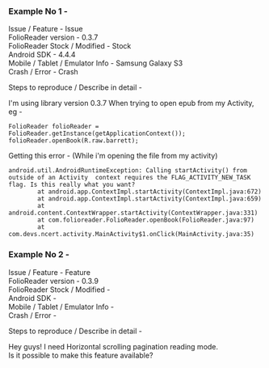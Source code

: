 ### Example No 1 -

Issue / Feature - Issue <br/>
FolioReader version - 0.3.7 <br/>
FolioReader Stock / Modified - Stock <br/> 
Android SDK - 4.4.4<br/>
Mobile / Tablet / Emulator Info - Samsung Galaxy S3<br/> 
Crash / Error - Crash<br/>

Steps to reproduce / Describe in detail - <br/>

I'm using library version 0.3.7
When trying to open epub from my Activity, eg -

```
FolioReader folioReader = FolioReader.getInstance(getApplicationContext());
folioReader.openBook(R.raw.barrett); 
```

Getting this error -
(While i'm opening the file from my activity)

```
android.util.AndroidRuntimeException: Calling startActivity() from outside of an Activity  context requires the FLAG_ACTIVITY_NEW_TASK flag. Is this really what you want?
        at android.app.ContextImpl.startActivity(ContextImpl.java:672)
        at android.app.ContextImpl.startActivity(ContextImpl.java:659)
        at android.content.ContextWrapper.startActivity(ContextWrapper.java:331)
        at com.folioreader.FolioReader.openBook(FolioReader.java:97)
        at com.devs.ncert.activity.MainActivity$1.onClick(MainActivity.java:35)
```

### Example No 2 -

Issue / Feature - Feature <br/>
FolioReader version - 0.3.9 <br/>
FolioReader Stock / Modified - <br/> 
Android SDK - <br/>
Mobile / Tablet / Emulator Info - <br/> 
Crash / Error - <br/>

Steps to reproduce / Describe in detail - <br/>

Hey guys! I need Horizontal scrolling pagination reading mode. <br/> 
Is it possible to make this feature available?